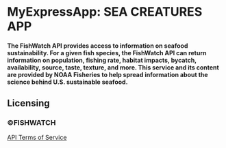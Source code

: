 # MyExpressApp: SEA CREATURES APP
#### The FishWatch API provides access to information on seafood sustainability. For a given fish species, the FishWatch API can return information on population, fishing rate, habitat impacts, bycatch, availability, source, taste, texture, and more. This service and its content are provided by NOAA Fisheries to help spread information about the science behind U.S. sustainable seafood.

## Licensing
### ©FISHWATCH

[API Terms of Service](https://www.fishwatch.gov/api-tos)
